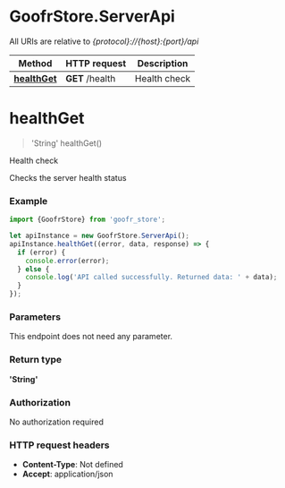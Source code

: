 # GoofrStore.ServerApi

All URIs are relative to *{protocol}://{host}:{port}/api*

Method | HTTP request | Description
------------- | ------------- | -------------
[**healthGet**](ServerApi.md#healthGet) | **GET** /health | Health check

<a name="healthGet"></a>
# **healthGet**
> &#x27;String&#x27; healthGet()

Health check

Checks the server health status

### Example
```javascript
import {GoofrStore} from 'goofr_store';

let apiInstance = new GoofrStore.ServerApi();
apiInstance.healthGet((error, data, response) => {
  if (error) {
    console.error(error);
  } else {
    console.log('API called successfully. Returned data: ' + data);
  }
});
```

### Parameters
This endpoint does not need any parameter.

### Return type

**&#x27;String&#x27;**

### Authorization

No authorization required

### HTTP request headers

 - **Content-Type**: Not defined
 - **Accept**: application/json

